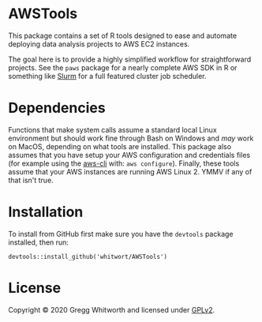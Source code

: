 # AWSTools

This package contains a set of R tools designed to ease and automate deploying data analysis projects to AWS EC2 instances.

The goal here is to provide a highly simplified workflow for straightforward projects.  See the `paws` package for a nearly complete AWS SDK in R or something like [Slurm](https://github.com/SchedMD/slurm) for a full featured cluster job scheduler.

# Dependencies

Functions that make system calls assume a standard local Linux environment but should work fine through Bash on Windows and *may* work on MacOS, depending on what tools are installed.  This package also assumes that you have setup your AWS configuration and credentials files (for example using the [aws-cli](https://docs.aws.amazon.com/cli/latest/userguide/cli-chap-configure.html) with: `aws configure`). Finally, these tools assume that your AWS instances are running AWS Linux 2.  YMMV if any of that isn't true.

# Installation

To install from GitHub first make sure you have the `devtools` package installed, then run:

```
devtools::install_github('whitwort/AWSTools')
```

# License

Copyright © 2020 Gregg Whitworth and licensed under [GPLv2](https://www.gnu.org/licenses/old-licenses/gpl-2.0.en.html).
